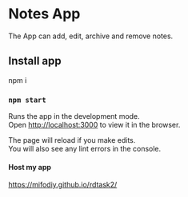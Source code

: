 # Notes App

The App can add, edit, archive and remove notes. 

## Install app

npm i

### `npm start`

Runs the app in the development mode.\
Open [http://localhost:3000](http://localhost:3000) to view it in the browser.

The page will reload if you make edits.\
You will also see any lint errors in the console.

#### Host my app
https://mifodiy.github.io/rdtask2/